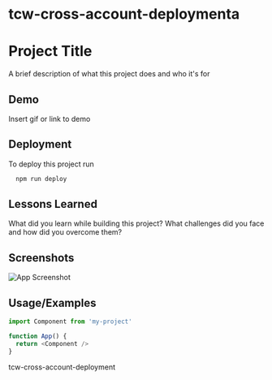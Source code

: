 # tcw-cross-account-deploymenta
# Project Title

A brief description of what this project does and who it's for


## Demo

Insert gif or link to demo

  
## Deployment

To deploy this project run

```bash
  npm run deploy
```

  
## Lessons Learned

What did you learn while building this project? What challenges did you face and how did you overcome them?

  
## Screenshots

![App Screenshot](https://via.placeholder.com/468x300?text=App+Screenshot+Here)

  
## Usage/Examples

```javascript
import Component from 'my-project'

function App() {
  return <Component />
}
```

  
tcw-cross-account-deployment
